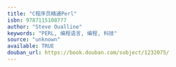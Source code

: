```yaml
---
title: "C程序员精通Perl"
isbn: 9787115108777
author: "Steve Oualline"
keywords: "PERL, 编程语言, 编程, 科技"
source: "unknown"
available: TRUE
douban_url: https://book.douban.com/subject/1232075/
---
```

